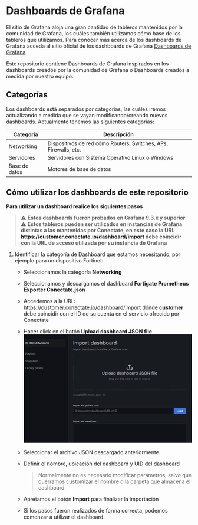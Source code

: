 # Dashboards de Grafana

El sitio de Grafana aloja una gran cantidad de tableros mantenidos por la comunidad de Grafana, los cuáles también utilizamos cómo base de los tableros que utilizamos. Para conocer más acerca de los dashboards de Grafana acceda al sitio oficial de los dashboards de Grafana [Dashboards de Grafana](https://grafana.com/grafana/dashboards/)

Este repositorio contiene Dashboards de Grafana inspirados en los dashboards creados por la comunidad de Grafana o Dashboards creados a medida por nuestro equipo.


## Categorías
Los dashboards está separados por categorías, las cuáles iremos actualizando a medida que se vayan modificando/creando nuevos dashboards. Actualmente tenemos las siguientes categorías:

| Categoría     | Descripción                                                      |
| ------------- | ---------------------------------------------------------------- |
| Networking    | Dispositivos de red cómo Routers, Switches, APs, Firewalls, etc. |
| Servidores    | Servidores con Sistema Operativo Linux o Windows                 |
| Base de datos | Motores de base de datos                                         |

## Cómo utilizar los dashboards de este repositorio
**Para utilizar un dashboard realice los siguientes pasos**
> ⚠️    **Estos dashboards fueron probados en Grafana 9.3.x y superior**  
> ⚠️    **Estos tableros pueden ser utilizados en instancias de Grafana distintas a las mantenidas por Conectate, en este caso la URL https://customer.conectate.io/dashboard/import debe coincidir con la URL de acceso utilizada por su instancia de Grafana**

1. Identificar la categoría de Dashboard que estamos necesitando, por ejemplo para un dispositivo Fortinet:  

   - Seleccionamos la categoría  **Networking**
   - Seleccionamos y descargamos el dashboard **Fortigate Prometheus Exporter Conectate.json**
   - Accedemos a la URL:  
     https://customer.conectate.io/dashboard/import dónde **customer** debe coincidir con el ID de su cuenta en el servicio ofrecido por Conectate 

   - Hacer click en el botón **Upload dashboard JSON file** 
     ![Getting Started](./resources/import-dashboard.png)
     
   - Seleccionar el archivo JSON descargado anteriormente.

   - Definir el nombre, ubicación del dashboard y UID del dashboard
        > Normalmente no es necesario modificar  parámetros, salvo que querramos customizar el nombre o la carpeta que almacena el dashboard.

   - Apretamos el botón **Import** para finalizar la importación

   - Si los pasos fueron realizados de forma correcta, podemos comenzar a utilizar el dashboard.
